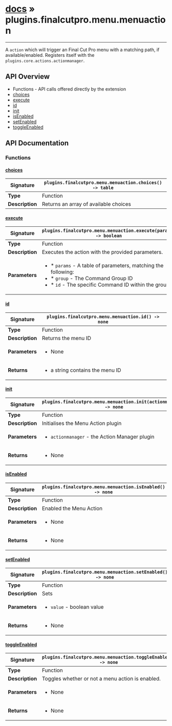 # [docs](index.md) » plugins.finalcutpro.menu.menuaction
---

A `action` which will trigger an Final Cut Pro menu with a matching path, if available/enabled.
Registers itself with the `plugins.core.actions.actionmanager`.

## API Overview
* Functions - API calls offered directly by the extension
 * [choices](#choices)
 * [execute](#execute)
 * [id](#id)
 * [init](#init)
 * [isEnabled](#isEnabled)
 * [setEnabled](#setEnabled)
 * [toggleEnabled](#toggleEnabled)

## API Documentation

### Functions

#### [choices](#choices)
| **Signature**                               | `plugins.finalcutpro.menu.menuaction.choices() -> table`                                                                    |
| --------------------------------------------|-------------------------------------------------------------------------------------|
| **Type**                                    | Function                                                                     |
| **Description**                             | Returns an array of available choices                                                                     |

#### [execute](#execute)
| **Signature**                               | `plugins.finalcutpro.menu.menuaction.execute(params) -> boolean`                                                                    |
| --------------------------------------------|-------------------------------------------------------------------------------------|
| **Type**                                    | Function                                                                     |
| **Description**                             | Executes the action with the provided parameters.                                                                     |
| **Parameters**                              | <ul><li>* `params`	- A table of parameters, matching the following:</li><li>		* `group`	- The Command Group ID</li><li>		* `id`		- The specific Command ID within the group.</li></ul> |

#### [id](#id)
| **Signature**                               | `plugins.finalcutpro.menu.menuaction.id() -> none`                                                                    |
| --------------------------------------------|-------------------------------------------------------------------------------------|
| **Type**                                    | Function                                                                     |
| **Description**                             | Returns the menu ID                                                                     |
| **Parameters**                              | <ul><li>None</li></ul> |
| **Returns**                                 | <ul><li>a string contains the menu ID</li></ul>          |

#### [init](#init)
| **Signature**                               | `plugins.finalcutpro.menu.menuaction.init(actionmanager) -> none`                                                                    |
| --------------------------------------------|-------------------------------------------------------------------------------------|
| **Type**                                    | Function                                                                     |
| **Description**                             | Initialises the Menu Action plugin                                                                     |
| **Parameters**                              | <ul><li>`actionmanager` - the Action Manager plugin</li></ul> |
| **Returns**                                 | <ul><li>None</li></ul>          |

#### [isEnabled](#isEnabled)
| **Signature**                               | `plugins.finalcutpro.menu.menuaction.isEnabled() -> none`                                                                    |
| --------------------------------------------|-------------------------------------------------------------------------------------|
| **Type**                                    | Function                                                                     |
| **Description**                             | Enabled the Menu Action                                                                     |
| **Parameters**                              | <ul><li>None</li></ul> |
| **Returns**                                 | <ul><li>None</li></ul>          |

#### [setEnabled](#setEnabled)
| **Signature**                               | `plugins.finalcutpro.menu.menuaction.setEnabled() -> none`                                                                    |
| --------------------------------------------|-------------------------------------------------------------------------------------|
| **Type**                                    | Function                                                                     |
| **Description**                             | Sets                                                                     |
| **Parameters**                              | <ul><li>`value` - boolean value</li></ul> |
| **Returns**                                 | <ul><li>None</li></ul>          |

#### [toggleEnabled](#toggleEnabled)
| **Signature**                               | `plugins.finalcutpro.menu.menuaction.toggleEnabled() -> none`                                                                    |
| --------------------------------------------|-------------------------------------------------------------------------------------|
| **Type**                                    | Function                                                                     |
| **Description**                             | Toggles whether or not a menu action is enabled.                                                                     |
| **Parameters**                              | <ul><li>None</li></ul> |
| **Returns**                                 | <ul><li>None</li></ul>          |

